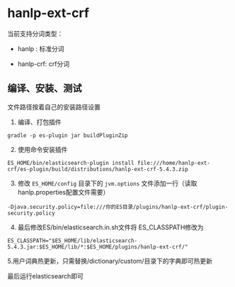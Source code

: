 # hanlp-ext-crf

当前支持分词类型：

- hanlp : 标准分词

- hanlp-crf: crf分词

## 编译、安装、测试

文件路径按着自己的安装路径设置

1. 编译、打包插件

```
gradle -p es-plugin jar buildPluginZip
```
    
2. 使用命令安装插件

```
ES_HOME/bin/elasticsearch-plugin install file:///home/hanlp-ext-crf/es-plugin/build/distributions/hanlp-ext-crf-5.4.3.zip
```
    
3. 修改 `ES_HOME/config` 目录下的 `jvm.options` 文件添加一行（读取hanlp.properties配置文件需要）
    
```
-Djava.security.policy=file:///你的ES目录/plugins/hanlp-ext-crf/plugin-security.policy
```
    
4. 最后修改ES/bin/elasticsearch.in.sh文件将 ES_CLASSPATH修改为
    
```
ES_CLASSPATH="$ES_HOME/lib/elasticsearch-5.4.3.jar:$ES_HOME/lib/*:$ES_HOME/plugins/hanlp-ext-crf/"
```

5.用户词典热更新，只需替换/dictionary/custom/目录下的字典即可热更新
   
最后运行elasticsearch即可

